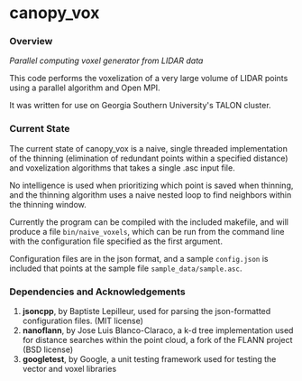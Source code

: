 # canopy_vox

### Overview
*Parallel computing voxel generator from LIDAR data*

This code performs the voxelization of a very large volume of LIDAR points using a parallel algorithm and Open MPI.

It was written for use on Georgia Southern University's TALON cluster.

### Current State
The current state of canopy_vox is a naive, single threaded implementation of the thinning (elimination of redundant points within a specified distance) and voxelization algorithms that takes a single .asc input file.

No intelligence is used when prioritizing which point is saved when thinning, and the thinning algorithm uses a naive nested loop to find neighbors within the thinning window.  

Currently the program can be compiled with the included makefile, and will produce a file `bin/naive_voxels`, which can be run from the command line with the configuration file specified as the first argument.

Configuration files are in the json format, and a sample `config.json` is included that points at the sample file `sample_data/sample.asc`.

### Dependencies and Acknowledgements
1. **jsoncpp**, by Baptiste Lepilleur, used for parsing the json-formatted configuration files. (MIT license)
2. **nanoflann**, by Jose Luis Blanco-Claraco, a k-d tree implementation used for distance searches within the point cloud, a fork of the FLANN project (BSD license)
3. **googletest**, by Google, a unit testing framework used for testing the vector and voxel libraries
